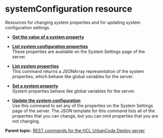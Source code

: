 # systemConfiguration resource

Resources for changing system properties and for updating system configuration settings.

-   **[Get the value of a system property](../../com.udeploy.api.doc/topics/rest_cli_systemconfiguration_getproperty_get.md)**  

-   **[List system configuration properties](../../com.udeploy.api.doc/topics/rest_cli_systemconfiguration_get.md)**  
 These properties are available on the System Settings page of the server.
-   **[List system properties](../../com.udeploy.api.doc/topics/rest_cli_systemconfiguration_getproperties_get.md)**  
 This command returns a JSONArray representation of the system properties, which behave like global variables for the server.
-   **[Set a system property](../../com.udeploy.api.doc/topics/rest_cli_systemconfiguration_propvalue_put.md)**  
 System properties behave like global variables for the server.
-   **[Update the system configuration](../../com.udeploy.api.doc/topics/rest_cli_systemconfiguration_put.md)**  
 Use this command to set any of the properties on the System Settings page of the server. The JSON template for this command lists all of the properties that you can change, but you can omit properties that you are not changing.

**Parent topic:** [REST commands for the HCL UrbanCode Deploy server](../../com.udeploy.reference.doc/topics/rest_api_ref_commands.md)

